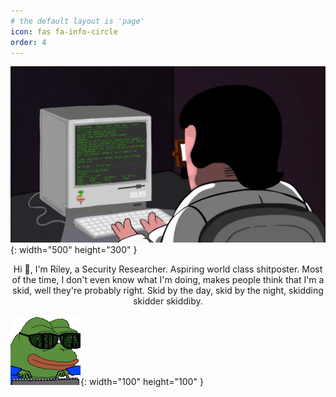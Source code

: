 ```yaml
---
# the default layout is 'page'
icon: fas fa-info-circle
order: 4
---
```


![haxor](/haxor.gif){: width="500" height="300" }

<center>Hi 👋, I'm Riley, a Security Researcher. Aspiring world class shitposter. Most of the time, I don't even know what I'm doing, makes people think that I'm a skid, well they're probably right. Skid by the day, skid by the night, skidding skidder skiddiby.</center>


![haxorman](/haxorman.gif){: width="100" height="100" }
